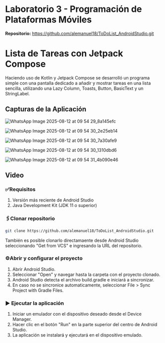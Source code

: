 # Laboratorio 3 - Programación de Plataformas Móviles

__Repositorio:__ https://github.com/alemanuel18/ToDoList_AndroidStudio.git

# Lista de Tareas con Jetpack Compose
Haciendo uso de Kotlin y Jetpack Compose se desarrolló un programa simple con una pantalla dedicado a añadir y mostrar tareas en una lista sencilla, utilizando una Lazy Column, Toasts, Button, BasicText y un StringLabel.

## Capturas de la Aplicación

![WhatsApp Image 2025-08-12 at 09 54 29_8a145efc](https://github.com/user-attachments/assets/25f6633c-5bef-4ab3-9923-37ac1517170d)

![WhatsApp Image 2025-08-12 at 09 54 30_2e25eb14](https://github.com/user-attachments/assets/44811b83-71e4-4fb1-ad4f-3a18afe43ba7)

![WhatsApp Image 2025-08-12 at 09 54 30_7a30afe9](https://github.com/user-attachments/assets/e0eaa7da-2cc2-4ab2-a86a-be939b4ae769)

![WhatsApp Image 2025-08-12 at 09 54 30_1310dbd6](https://github.com/user-attachments/assets/85fb6575-6b28-485e-8cb0-024cd480f71a)

![WhatsApp Image 2025-08-12 at 09 54 31_4b090e46](https://github.com/user-attachments/assets/5786fa04-4587-4a22-9d9d-bf057fda2d32)


## Video



### ✅Requisitos
1. Versión más reciente de Android Studio
2. Java Development Kit (JDK 11 o superior)

### 🖇️Clonar repositorio
``` bash 
git clone https://github.com/alemanuel18/ToDoList_AndroidStudio.git
```

También es posible clonarlo directamaente desde Android Studio seleccionando "Get from VCS" e ingresando la URL del repositorio.

### ⚙️Abrir y configurar el proyecto
1. Abrir Android Studio.
2. Seleccionar "Open" y navegar hasta la carpeta con el proyecto clonado.
3. Android Studio detecta el archivo build.gradle e iniciará a sincronizar.
4. En caso no se sincronice automaticamente, seleccionar File > Sync Project with Gradle Files.

### ▶️ Ejecutar la aplicación
1. Iniciar un emulador con el dispositivo deseado desde el Device Manager.
2. Hacer clic en el botón "Run" en la parte superior del centro de Android Studio.
3. La aplicación se instalará y ejecutará en el dispositivo emulado.
